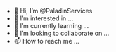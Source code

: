 - 👋 Hi, I’m @PaladinServices
- 👀 I’m interested in ...
- 🌱 I’m currently learning ...
- 💞️ I’m looking to collaborate on ...
- 📫 How to reach me ...

<!---
PaladinServices/PaladinServices is a ✨ special ✨ repository because its `README.md` (this file) appears on your GitHub profile.
You can click the Preview link to take a look at your changes.
--->
